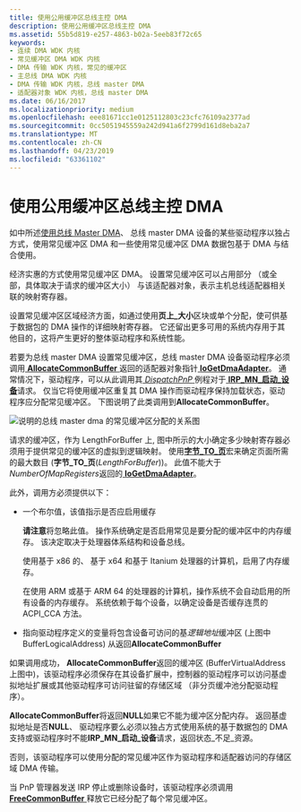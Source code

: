 ```yaml
---
title: 使用公用缓冲区总线主控 DMA
description: 使用公用缓冲区总线主控 DMA
ms.assetid: 55b5d819-e257-4863-b02a-5eeb83f72c65
keywords:
- 连续 DMA WDK 内核
- 常见缓冲区 DMA WDK 内核
- DMA 传输 WDK 内核，常见的缓冲区
- 主总线 DMA WDK 内核
- DMA 传输 WDK 内核，总线 master DMA
- 适配器对象 WDK 内核，总线 master DMA
ms.date: 06/16/2017
ms.localizationpriority: medium
ms.openlocfilehash: eee81671cc1e0125112803c23cfc76109a2377ad
ms.sourcegitcommit: 0cc5051945559a242d941a6f2799d161d8eba2a7
ms.translationtype: MT
ms.contentlocale: zh-CN
ms.lasthandoff: 04/23/2019
ms.locfileid: "63361102"
---
```

# <a name="using-common-buffer-bus-master-dma"></a>使用公用缓冲区总线主控 DMA





如中所述[使用总线 Master DMA](using-bus-master-dma.md)、 总线 master DMA 设备的某些驱动程序以独占方式，使用常见缓冲区 DMA 和一些使用常见缓冲区 DMA 数据包基于 DMA 与结合使用。

经济实惠的方式使用常见缓冲区 DMA。 设置常见缓冲区可以占用部分 （或全部，具体取决于请求的缓冲区大小） 与该适配器对象，表示主机总线适配器相关联的映射寄存器。

设置常见缓冲区区域经济方面，如通过使用**页上\_大小**区块或单个分配，使可供基于数据包的 DMA 操作的详细映射寄存器。 它还留出更多可用的系统内存用于其他目的，这将产生更好的整体驱动程序和系统性能。

若要为总线 master DMA 设置常见缓冲区，总线 master DMA 设备驱动程序必须调用[ **AllocateCommonBuffer** ](https://msdn.microsoft.com/library/windows/hardware/ff540575)返回的适配器对象指针[ **IoGetDmaAdapter**](https://msdn.microsoft.com/library/windows/hardware/ff549220)。 通常情况下，驱动程序，可以从此调用其[ *DispatchPnP* ](https://docs.microsoft.com/windows-hardware/drivers/ddi/content/wdm/nc-wdm-driver_dispatch)例程对于[ **IRP\_MN\_启动\_设备**](https://msdn.microsoft.com/library/windows/hardware/ff551749)请求。 仅当它将使用缓冲区重复其 DMA 操作而驱动程序保持加载状态，驱动程序应分配常见缓冲区。 下图说明了此类调用到**AllocateCommonBuffer**。

![说明的总线 master dma 的常见缓冲区分配的关系图](images/3halcbff.png)

请求的缓冲区，作为 LengthForBuffer 上, 图中所示的大小确定多少映射寄存器必须用于提供常见的缓冲区的虚拟到逻辑映射。 使用[**字节\_TO\_页**](https://msdn.microsoft.com/library/windows/hardware/ff540709)宏来确定页面所需的最大数目 (**字节\_TO\_页**(*LengthForBuffer*))。 此值不能大于*NumberOfMapRegisters*返回的[ **IoGetDmaAdapter**](https://msdn.microsoft.com/library/windows/hardware/ff549220)。

此外，调用方必须提供以下：

-   一个布尔值，该值指示是否应启用缓存

    **请注意**将忽略此值。 操作系统确定是否启用常见是要分配的缓冲区中的内存缓存。 该决定取决于处理器体系结构和设备总线。 

    使用基于 x86 的、 基于 x64 和基于 Itanium 处理器的计算机，启用了内存缓存。 

    在使用 ARM 或基于 ARM 64 的处理器的计算机，操作系统不会自动启用的所有设备的内存缓存。 系统依赖于每个设备，以确定设备是否缓存连贯的 ACPI_CCA 方法。 

-   指向驱动程序定义的变量将包含设备可访问的基*逻辑地址*缓冲区 (上图中 BufferLogicalAddress) 从返回**AllocateCommonBuffer**

如果调用成功， **AllocateCommonBuffer**返回的缓冲区 (BufferVirtualAddress 上图中)，该驱动程序必须保存在其设备扩展中，控制器的驱动程序可以访问基虚拟地址扩展或其他驱动程序可访问驻留的存储区域 （非分页缓冲池分配驱动程序）。

**AllocateCommonBuffer**将返回**NULL**如果它不能为缓冲区分配内存。 返回基虚拟地址是否**NULL**、 驱动程序要么必须以独占方式使用系统的基于数据包的 DMA 支持或驱动程序时不能**IRP\_MN\_启动\_设备**请求，返回状态\_不足\_资源。

否则，该驱动程序可以使用分配的常见缓冲区作为驱动程序和适配器访问的存储区域 DMA 传输。

当 PnP 管理器发送 IRP 停止或删除设备时，该驱动程序必须调用[ **FreeCommonBuffer** ](https://msdn.microsoft.com/library/windows/hardware/ff546511)释放它已经分配了每个常见缓冲区。

 

 




